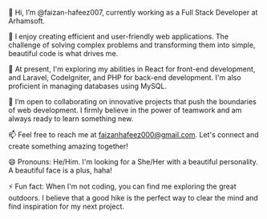 👋 Hi, I’m @faizan-hafeez007, currently working as a Full Stack Developer at Arhamsoft.

👀 I enjoy creating efficient and user-friendly web applications. The challenge of solving complex problems and transforming them into simple, beautiful code is what drives me.

🌱 At present, I'm exploring my abilities in React for front-end development, and Laravel, CodeIgniter, and PHP for back-end development. I'm also proficient in managing databases using MySQL.

💞️ I’m open to collaborating on innovative projects that push the boundaries of web development. I firmly believe in the power of teamwork and am always ready to learn something new.

📫 Feel free to reach me at faizanhafeez000@gmail.com. Let's connect and create something amazing together!

😄 Pronouns: He/Him. I'm looking for a She/Her with a beautiful personality. A beautiful face is a plus, haha!

⚡ Fun fact: When I'm not coding, you can find me exploring the great outdoors. I believe that a good hike is the perfect way to clear the mind and find inspiration for my next project.
